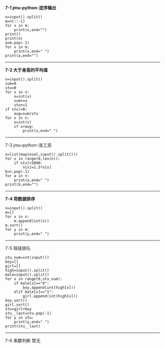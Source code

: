 **7-1 jmu-python-逆序输出**

```
n=input().split()
m=n[::-1]
for x in m:
    print(x,end="")
print()
print(n)
a=m.pop(-1)
for x in m:
    print(x,end=" ")
print(a,end="")
```

---

**7-2 大于身高的平均值**

```
n=input().split()
sum=0
stu=0
for x in n:
    x=int(x)
    sum+=x
    stu+=1
if stu!=0:
    aug=sum/stu
for x in n:
    x=int(x)
    if x>aug:
        print(x,end=" ")
```

---

7-3 jmu-python-涨工资

```
n=list(map(eval,input().split()))
for x in range(0,len(n)):
    if n[x]<5000:
        n[x]=1.5*n[x]
b=n.pop(-1)
for a in n:
    print(a,end=" ")
print(b,end="")
```

---

**7-4 将数据排序**

```
n=input().split()
m=[]
for x in n:
    m.append(int(x))
m.sort()
for y in m:
    print(y,end=" ")
```

---

7-5 班级排队

```
stu_num=int(input())
boy=[]
girl=[]
high=input().split()
male=input().split()
for x in range(0,stu_num):
    if male[x]=="0":
        boy.append(int(high[x]))
    elif male[x]=="1":
        girl.append(int(high[x]))
boy.sort()
girl.sort()
stu=girl+boy
stu__last=stu.pop(-1)
for y in stu:
    print(y,end=" ")
print(stu__last)
```

---

7-6 素数判断 暂无
